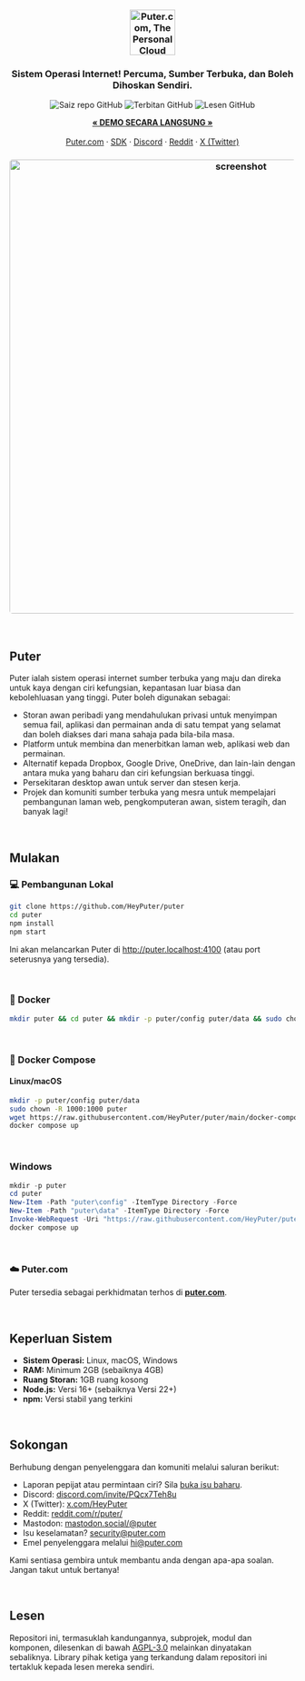 <h3 align="center"><img width="80" alt="Puter.com, The Personal Cloud Computer: Semua fail, apl, dan permainan anda di satu tempat yang boleh diakses dari mana sahaja pada bila-bila masa." src="https://assets.puter.site/puter-logo.png"></h3>

<h3 align="center">Sistem Operasi Internet! Percuma, Sumber Terbuka, dan Boleh Dihoskan Sendiri.</h3>

<p align="center">
    <img alt="Saiz repo GitHub" src="https://img.shields.io/github/repo-size/HeyPuter/puter"> <img alt="Terbitan GitHub" src="https://img.shields.io/github/v/release/HeyPuter/puter?label=latest%20version"> <img alt="Lesen GitHub" src="https://img.shields.io/github/license/HeyPuter/puter">
</p>
<p align="center">
    <a href="https://puter.com/"><strong>« DEMO SECARA LANGSUNG »</strong></a>
    <br />
    <br />
    <a href="https://puter.com">Puter.com</a>
    ·
    <a href="https://docs.puter.com" target="_blank">SDK</a>
    ·
    <a href="https://discord.com/invite/PQcx7Teh8u">Discord</a>
    ·
    <a href="https://reddit.com/r/puter">Reddit</a>
    ·
    <a href="https://twitter.com/HeyPuter">X (Twitter)</a>
</p>

<h3 align="center"><img width="800" style="border-radius:5px;" alt="screenshot" src="https://assets.puter.site/puter.com-screenshot-3.webp"></h3>

<br/>

## Puter

Puter ialah sistem operasi internet sumber terbuka yang maju dan direka untuk kaya dengan ciri kefungsian, kepantasan luar biasa dan kebolehluasan yang tinggi. Puter boleh digunakan sebagai:

- Storan awan peribadi yang mendahulukan privasi untuk menyimpan semua fail, aplikasi dan permainan anda di satu tempat yang selamat dan boleh diakses dari mana sahaja pada bila-bila masa.
- Platform untuk membina dan menerbitkan laman web, aplikasi web dan permainan.
- Alternatif kepada Dropbox, Google Drive, OneDrive, dan lain-lain dengan antara muka yang baharu dan ciri kefungsian berkuasa tinggi.
- Persekitaran desktop awan untuk server dan stesen kerja.
- Projek dan komuniti sumber terbuka yang mesra untuk mempelajari pembangunan laman web, pengkomputeran awan, sistem teragih, dan banyak lagi!

<br/>

## Mulakan


### 💻 Pembangunan Lokal

```bash
git clone https://github.com/HeyPuter/puter
cd puter
npm install
npm start
```

Ini akan melancarkan Puter di http://puter.localhost:4100 (atau port seterusnya yang tersedia).

<br/>

### 🐳 Docker


```bash
mkdir puter && cd puter && mkdir -p puter/config puter/data && sudo chown -R 1000:1000 puter && docker run --rm -p 4100:4100 -v `pwd`/puter/config:/etc/puter -v `pwd`/puter/data:/var/puter  ghcr.io/heyputer/puter
```

<br/>


### 🐙 Docker Compose


#### Linux/macOS
```bash
mkdir -p puter/config puter/data
sudo chown -R 1000:1000 puter
wget https://raw.githubusercontent.com/HeyPuter/puter/main/docker-compose.yml
docker compose up
```
<br/>

### Windows


```powershell
mkdir -p puter
cd puter
New-Item -Path "puter\config" -ItemType Directory -Force
New-Item -Path "puter\data" -ItemType Directory -Force
Invoke-WebRequest -Uri "https://raw.githubusercontent.com/HeyPuter/puter/main/docker-compose.yml" -OutFile "docker-compose.yml"
docker compose up
```
<br/>

### ☁️ Puter.com

Puter tersedia sebagai perkhidmatan terhos di [**puter.com**](https://puter.com).

<br/>

## Keperluan Sistem

- **Sistem Operasi:** Linux, macOS, Windows
- **RAM:** Minimum 2GB (sebaiknya 4GB)
- **Ruang Storan:** 1GB ruang kosong
- **Node.js:** Versi 16+ (sebaiknya Versi 22+)
- **npm:** Versi stabil yang terkini

<br/>

## Sokongan

Berhubung dengan penyelenggara dan komuniti melalui saluran berikut:

- Laporan pepijat atau permintaan ciri? Sila [buka isu baharu](https://github.com/HeyPuter/puter/issues/new/choose).
- Discord: [discord.com/invite/PQcx7Teh8u](https://discord.com/invite/PQcx7Teh8u)
- X (Twitter): [x.com/HeyPuter](https://x.com/HeyPuter)
- Reddit: [reddit.com/r/puter/](https://www.reddit.com/r/puter/)
- Mastodon: [mastodon.social/@puter](https://mastodon.social/@puter)
- Isu keselamatan? [security@puter.com](mailto:security@puter.com)
- Emel penyelenggara melalui [hi@puter.com](mailto:hi@puter.com)

Kami sentiasa gembira untuk membantu anda dengan apa-apa soalan. Jangan takut untuk bertanya!

<br/>


## Lesen

Repositori ini, termasuklah kandungannya, subprojek, modul dan komponen, dilesenkan di bawah [AGPL-3.0](https://github.com/HeyPuter/puter/blob/main/LICENSE.txt) melainkan dinyatakan sebaliknya. Library pihak ketiga yang terkandung dalam repositori ini tertakluk kepada lesen mereka sendiri.
<!-- The word `Library` is kept as is to avoid confusion since the direct translation `Perpustakaan/Pustaka` is never used in the tech context and doesn't convey the same meaning among Malay community if used in this situation -->
<br/>
